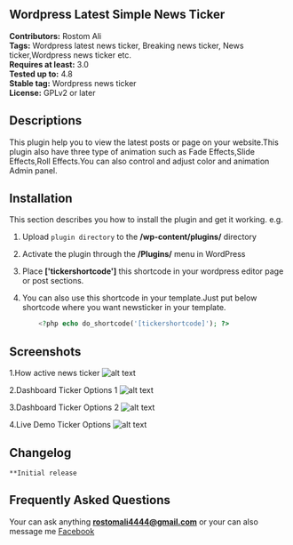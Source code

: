 ## Wordpress Latest Simple News Ticker 
**Contributors:** Rostom Ali \
**Tags:** Wordpress latest news ticker, Breaking news ticker, News ticker,Wordpress news ticker etc. \
**Requires at least:** 3.0 \
**Tested up to:** 4.8 \
**Stable tag:** Wordpress news ticker \
**License:** GPLv2 or later 

## Descriptions
This plugin help you to view the latest posts or page on your website.This plugin also have three type of animation such as Fade Effects,Slide Effects,Roll Effects.You can also control and adjust color and animation Admin panel.

## Installation
This section describes you how to install the plugin and get it working.
	e.g.
	
1. Upload `plugin directory` to the **/wp-content/plugins/** directory
1. Activate the plugin through the **/Plugins/** menu in WordPress
1. Place **['tickershortcode']** this shortcode in your wordpress editor page or post sections.
1. You can also use this shortcode in your template.Just put below shortcode where you want newsticker in your template.

	```php
		<?php echo do_shortcode('[tickershortcode]'); ?>
	```

## Screenshots
1.How active news ticker 
![alt text](https://ps.w.org/latest-simple-news-ticker/assets/screenshot-1.png?rev=1692030 "How active news ticker")
	
2.Dashboard Ticker Options 1
![alt text](https://ps.w.org/latest-simple-news-ticker/assets/screenshot-1.png?rev=1692030 "How active news ticker")
	
3.Dashboard Ticker Options 2
![alt text](https://ps.w.org/latest-simple-news-ticker/assets/screenshot-1.png?rev=1692030 "How active news ticker")
	
4.Live Demo Ticker Options
![alt text](https://ps.w.org/latest-simple-news-ticker/assets/screenshot-1.png?rev=1692030 "How active news ticker")

## Changelog
	**Initial release

## Frequently Asked Questions 
Your can ask anything **rostomali4444@gmail.com** 
or your can also message me <a href="http://www.facebook.com/engrrostomali">Facebook</a>
